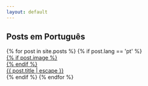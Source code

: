 ```yaml
---
layout: default
---
```


<!-- Section for English posts -->
<h2 class="posts-header">Posts em Português</h2>
<div class="bento-container">
  {% for post in site.posts %}
    {% if post.lang == 'pt' %}
      <a class="bento-item-link" href="{{ post.url | relative_url }}">
        <div class="bento-item">
          {% if post.image %}
            <div class="post-image" style="background-image: url('/assets/images/posts/{{ post.image }}');"></div>
          {% endif %}
          <div class="title-overlay">
            {{ post.title | escape }}
          </div>
        </div>
      </a>
    {% endif %}
  {% endfor %}
</div>